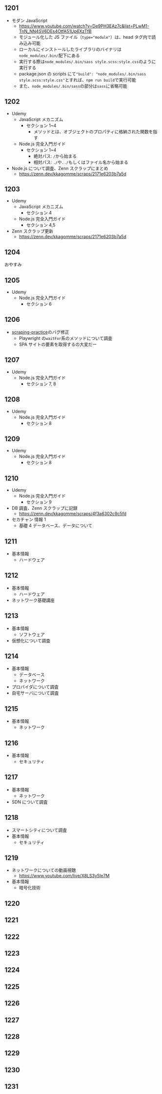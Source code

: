 ## 1201

- モダン JavaScript
  - https://www.youtube.com/watch?v=De9PH3EAz7c&list=PLwM1-TnN_NN4SV6DEs4OtfA51Up6XzTfB
  - モジュール化した JS ファイル（`type="module"`）は、head タグ内で読み込み可能
  - ローカルにインストールしたライブラリのバイナリは`node_modules/.bin/`配下にある
  - 実行する際は`node_modules/.bin/sass style.scss:style.css`のように実行する
  - package.json の scripts にて`"build": "node_modules/.bin/sass style.scss:style.css"`とすれば、`npm run build`で実行可能
  - また、`node_modules/.bin/sass`の部分は`sass`に省略可能

## 1202

- Udemy
  - JavaScript メカニズム
    - セクション 1~4
      - メソッドとは、オブジェクトのプロパティに格納された関数を指す
  - Node.js 完全入門ガイド
    - セクション 1~4
      - 絶対パス: `/`から始まる
      - 相対パス: `./`や`../`もしくはファイル名から始まる
- Node.js について調査、Zenn スクラップにまとめ
  - https://zenn.dev/kkagomme/scraps/2171e6203b7a5d

## 1203

- Udemy
  - JavaScript メカニズム
    - セクション 4
  - Node.js 完全入門ガイド
    - セクション 4,5
- Zenn スクラップ更新
  - https://zenn.dev/kkagomme/scraps/2171e6203b7a5d

## 1204

おやすみ

## 1205

- Udemy
  - Node.js 完全入門ガイド
    - セクション 6

## 1206

- [scraping-practice](https://github.com/kagomen/scraping-practice)のバグ修正
  - Playwright の`waitFor`系のメソッドについて調査
  - SPA サイトの要素を取得するの大変だー

## 1207

- Udemy
  - Node.js 完全入門ガイド
    - セクション 7, 8

## 1208

- Udemy
  - Node.js 完全入門ガイド
    - セクション 8

## 1209

- Udemy
  - Node.js 完全入門ガイド
    - セクション 8

## 1210

- Udemy
  - Node.js 完全入門ガイド
    - セクション 9
- DB 調査、Zenn スクラップに記録
  - https://zenn.dev/kkagomme/scraps/4f3a6302c9c5fd
- セカチャン 情報 1
  - 基礎 4 データベース、データについて

## 1211

- 基本情報
  - ハードウェア

## 1212

- 基本情報
  - ハードウェア
- ネットワーク基礎講座

## 1213

- 基本情報
  - ソフトウェア
- 仮想化について調査

## 1214

- 基本情報
  - データベース
  - ネットワーク
- プロバイダについて調査
- 自宅サーバについて調査

## 1215

- 基本情報
  - ネットワーク

## 1216

- 基本情報
  - セキュリティ

## 1217

- 基本情報
  - ネットワーク
- SDN について調査

## 1218

- スマートシティについて調査
- 基本情報
  - セキュリティ

## 1219

- ネットワークについての動画視聴
  - https://www.youtube.com/live/X8LS3y5Ie7M
- 基本情報
  - 暗号化技術

## 1220

## 1221

## 1222

## 1223

## 1224

## 1225

## 1226

## 1227

## 1228

## 1229

## 1230

## 1231
